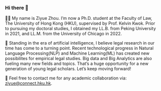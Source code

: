 ### Hi there 👋

👨‍🎓 My name is Ziyue Zhou. I’m now a Ph.D. student at the Faculty of Law, The University of Hong Kong (HKU), supervised by Prof. Kelvin Kwok. Prior to pursuing my doctoral studies, I obtained my LL.B. from Peking University in 2021, and LL.M. from the University of Chicago in 2022.

🤖 Standing in the era of artificial intelligence, I believe legal research in our time has come to a turning point. Recent technological progress in Natural Language Processing(NLP) and Machine Learning(ML) has created new possibilites for empirical legal studies. Big data and Big Analytics are also fueling many new fields and topics. That’s a huge opportunity for a new generation of young legal scholars. Let’s keep moving forward!

📩 Feel free to contact me for any academic collaboration via: ziyue@connect.hku.hk.


<!--
**WilliamZhou233/WilliamZhou233** is a ✨ _special_ ✨ repository because its `README.md` (this file) appears on your GitHub profile.

Here are some ideas to get you started:

- 🔭 I’m currently working on ...
- 🌱 I’m currently learning ...
- 👯 I’m looking to collaborate on ...
- 🤔 I’m looking for help with ...
- 💬 Ask me about ...
- 📫 How to reach me: ...
- 😄 Pronouns: ...
- ⚡ Fun fact: ...
-->
